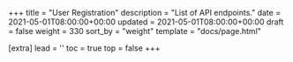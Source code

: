 +++
title = "User Registration"
description = "List of API endpoints."
date = 2021-05-01T08:00:00+00:00
updated = 2021-05-01T08:00:00+00:00
draft = false
weight = 330
sort_by = "weight"
template = "docs/page.html"

[extra]
lead = ''
toc = true
top = false
+++
